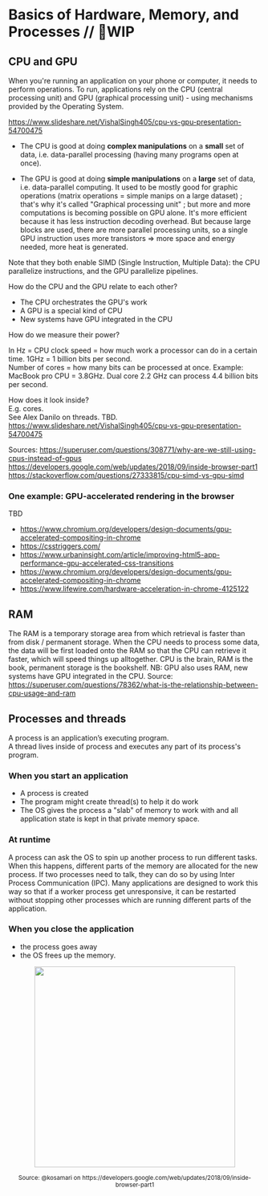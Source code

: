 # Basics of Hardware, Memory, and Processes // 🚧WIP

## CPU and GPU

When you're running an application on your phone or computer, it needs to perform operations. 
To run, applications rely on the CPU (central processing unit) and GPU (graphical processing unit) - using mechanisms provided by the Operating System.

https://www.slideshare.net/VishalSingh405/cpu-vs-gpu-presentation-54700475

* The CPU is good at doing **complex manipulations** on a **small** set of data, i.e. data-parallel processing (having many programs open at once).

* The GPU is good at doing **simple manipulations** on a **large** set of data, i.e. data-parallel computing. It used to be mostly good for graphic operations (matrix operations = simple manips on a large dataset) ; that's why it's called "Graphical processing unit" ; but more and more computations is becoming possible on GPU alone. It's more efficient because it has less instruction decoding overhead. But because large blocks are used, there are more parallel processing units, so a single GPU instruction uses more transistors => more space and energy needed, more heat is generated.

Note that they both enable SIMD (Single Instruction, Multiple Data): the CPU parallelize instructions, and the GPU parallelize pipelines.  

How do the CPU and the GPU relate to each other?

* The CPU orchestrates the GPU's work
* A GPU is a special kind of CPU
* New systems have GPU integrated in the CPU  

How do we measure their power?

In Hz = CPU clock speed = how much work a processor can do in a certain time. 1GHz = 1 billion bits per second.  
Number of cores = how many bits can be processed at once.
Example:  
MacBook pro CPU = 3.8GHz. Dual core 2.2 GHz can process 4.4 billion bits per second.   

How does it look inside?  
E.g. cores.  
See Alex Danilo on threads. TBD.
https://www.slideshare.net/VishalSingh405/cpu-vs-gpu-presentation-54700475

Sources:
https://superuser.com/questions/308771/why-are-we-still-using-cpus-instead-of-gpus
https://developers.google.com/web/updates/2018/09/inside-browser-part1  
https://stackoverflow.com/questions/27333815/cpu-simd-vs-gpu-simd 

### One example: GPU-accelerated rendering in the browser

TBD
* https://www.chromium.org/developers/design-documents/gpu-accelerated-compositing-in-chrome  
* https://csstriggers.com/  
* https://www.urbaninsight.com/article/improving-html5-app-performance-gpu-accelerated-css-transitions  
* https://www.chromium.org/developers/design-documents/gpu-accelerated-compositing-in-chrome  
* https://www.lifewire.com/hardware-acceleration-in-chrome-4125122

## RAM

The RAM is a temporary storage area from which retrieval is faster than from disk / permanent storage.
When the CPU needs to process some data, the data will be first loaded onto the RAM so that the CPU can retrieve it faster, which will speed things up alltogether. CPU is the brain, RAM is the book, permanent storage is the bookshelf.
NB: GPU also uses RAM, new systems have GPU integrated in the CPU.
Source: https://superuser.com/questions/78362/what-is-the-relationship-between-cpu-usage-and-ram

## Processes and threads

A process is an application’s executing program.  
A thread lives inside of process and executes any part of its process's program.

### When you start an application

* A process is created
* The program might create thread(s) to help it do work
* The OS gives the process a "slab" of memory to work with and all application state is kept in that private memory space.

### At runtime

A process can ask the OS to spin up another process to run different tasks. When this happens, different parts of the memory are allocated for the new process. If two processes need to talk, they can do so by using Inter Process Communication (IPC). Many applications are designed to work this way so that if a worker process get unresponsive, it can be restarted without stopping other processes which are running different parts of the application.

### When you close the application

* the process goes away
* the OS frees up the memory.  


<p align="center">
<img width="400" src="https://developers.google.com/web/updates/images/inside-browser/part1/workerprocess.svg">   
  	<div align="center"><sub>Source: @kosamari on https://developers.google.com/web/updates/2018/09/inside-browser-part1</sub></div> 
</p>  
